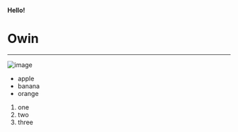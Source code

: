 **Hello!**

Owin
===============
***
![image](https://user-images.githubusercontent.com/97640788/149261175-9b54203a-aade-49d8-82bc-4fda299d69ce.png)

* apple
* banana
* orange
 1. one
 2. two
 3. three